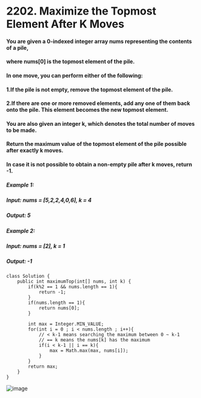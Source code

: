 # 2202. Maximize the Topmost Element After K Moves

#### You are given a 0-indexed integer array nums representing the contents of a pile, 
#### where nums[0] is the topmost element of the pile.
#### In one move, you can perform either of the following:
#### 1.If the pile is not empty, remove the topmost element of the pile.
#### 2.If there are one or more removed elements, add any one of them back onto the pile. This element becomes the new topmost element.

#### You are also given an integer k, which denotes the total number of moves to be made.

#### Return the maximum value of the topmost element of the pile possible after exactly k moves. 
#### In case it is not possible to obtain a non-empty pile after k moves, return -1.

##### Example 1:
#####    Input: nums = [5,2,2,4,0,6], k = 4
#####    Output: 5
##### Example 2: 
#####    Input: nums = [2], k = 1
#####    Output: -1


```
class Solution {
    public int maximumTop(int[] nums, int k) {
        if(k%2 == 1 && nums.length == 1){
            return -1;
        }
        if(nums.length == 1){
            return nums[0];
        }

        int max = Integer.MIN_VALUE;
        for(int i = 0 ; i < nums.length ; i++){
            // < k-1 means searching the maximum between 0 ~ k-1
            // == k means the nums[k] has the maximum    
            if(i < k-1 || i == k){
                max = Math.max(max, nums[i]);
            }
        }
        return max;
    }
}
```

![image](https://user-images.githubusercontent.com/97871497/196231917-210c3e3f-2c92-41f5-b674-fb6a4627fa3b.png)
